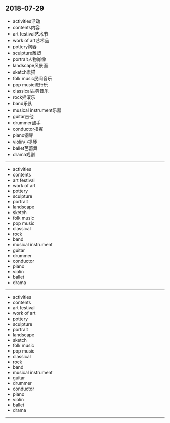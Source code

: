 2018-07-29
---
- activities活动
- contents内容
- art festival艺术节
- work of art艺术品
- pottery陶器
- sculpture雕塑
- portrait人物肖像
- landscape风景画
- sketch素描
- folk music民间音乐
- pop music流行乐
- classical古典音乐
- rock摇滚乐
- band乐队
- musical instrument乐器
- guitar吉他
- drummer鼓手
- conductor指挥
- piano钢琴
- violin小提琴
- ballet芭蕾舞
- drama戏剧
---
- activities 
- contents 
- art festival 
- work of art
- pottery 
- sculpture 
- portrait 
- landscape 
- sketch 
- folk music 
- pop music 
- classical 
- rock 
- band 
- musical instrument 
- guitar 
- drummer 
- conductor 
- piano 
- violin 
- ballet 
- drama 
---
- activities 
- contents
- art festival
- work of art
- pottery
- sculpture 
- portrait 
- landscape
- sketch
- folk music
- pop music
- classical
- rock
- band
- musical instrument
- guitar
- drummer
- conductor 
- piano 
- violin 
- ballet
- drama
---